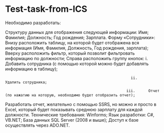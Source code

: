 # Test-task-from-ICS
Необходимо разработать:

Структуру данных для отображения следующей информации:
Имя;
Фамилия;
Должность;
Год рождения;
Зарплата.
Форму «Сотрудники»:
Внизу расположить таблицу, на которой будет отображена вся информация (Имя, Фамилия, Должность, Год рождения, зарплата);
Вверху расположить фильтр, который позволит фильтровать информацию по должности;
Справа расположить группу кнопок:
                                                               i.      Добавить сотрудника (с помощью которой можно будет добавлять информацию в таблицу);

                                                             ii.      Удалить сотрудника;

                                                           iii.      Отчет (по нажатию на которую, необходимо будет отобразить отчет);

Разработать отчет, желательно с помощью SSRS, но можно и просто в Excel, который будет показывать среднюю зарплату для каждой должности.
Технические требования:
Winforms;
Язык разработки: С#, VB.NET;
База данных SQL Server (2008 и выше);
Доступ к базе осуществлять через ADO.NET.
